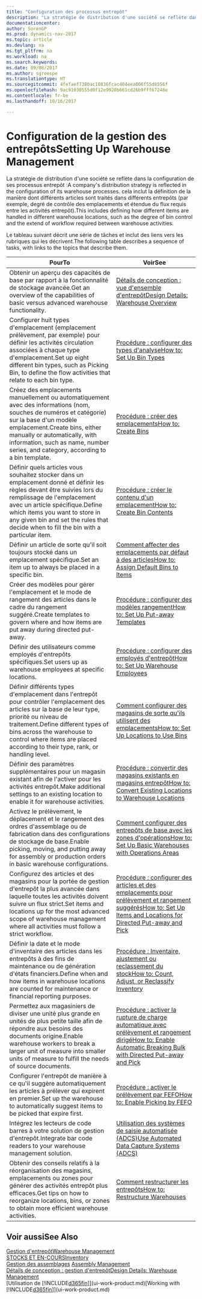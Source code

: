 ```yaml
---
title: "Configuration des processus entrepôt"
description: "La stratégie de distribution d'une société se reflète dans la configuration de ses processus entrepôt : cela inclut la définition de la manière dont différents articles sont traités dans différents entrepôts (par exemple, degré de contrôle des emplacements et étendue du flux requis entre les activités entrepôt)."
documentationcenter: 
author: SorenGP
ms.prod: dynamics-nav-2017
ms.topic: article
ms.devlang: na
ms.tgt_pltfrm: na
ms.workload: na
ms.search.keywords: 
ms.date: 09/08/2017
ms.author: sgroespe
ms.translationtype: HT
ms.sourcegitcommit: 4fefaef7380ac10836fcac404eea006f55d8556f
ms.openlocfilehash: 9ac91030555d0f12e9920b661cd26b9fff67248e
ms.contentlocale: fr-be
ms.lasthandoff: 10/16/2017

---
```

# <a name="setting-up-warehouse-management"></a><span data-ttu-id="90572-104">Configuration de la gestion des entrepôts</span><span class="sxs-lookup"><span data-stu-id="90572-104">Setting Up Warehouse Management</span></span>
<span data-ttu-id="90572-105">La stratégie de distribution d'une société se reflète dans la configuration de ses processus entrepôt :</span><span class="sxs-lookup"><span data-stu-id="90572-105">A company's distribution strategy is reflected in the configuration of its warehouse processes.</span></span> <span data-ttu-id="90572-106">cela inclut la définition de la manière dont différents articles sont traités dans différents entrepôts (par exemple, degré de contrôle des emplacements et étendue du flux requis entre les activités entrepôt).</span><span class="sxs-lookup"><span data-stu-id="90572-106">This includes defining how different items are handled in different warehouse locations, such as the degree of bin control and the extend of workflow required between warehouse activities.</span></span>  

 <span data-ttu-id="90572-107">Le tableau suivant décrit une série de tâches et inclut des liens vers les rubriques qui les décrivent.</span><span class="sxs-lookup"><span data-stu-id="90572-107">The following table describes a sequence of tasks, with links to the topics that describe them.</span></span>   

|<span data-ttu-id="90572-108">**Pour**</span><span class="sxs-lookup"><span data-stu-id="90572-108">**To**</span></span>|<span data-ttu-id="90572-109">**Voir**</span><span class="sxs-lookup"><span data-stu-id="90572-109">**See**</span></span>|  
|------------|-------------|  
|<span data-ttu-id="90572-110">Obtenir un aperçu des capacités de base par rapport à la fonctionnalité de stockage avancée.</span><span class="sxs-lookup"><span data-stu-id="90572-110">Get an overview of the capabilities of basic versus advanced warehouse functionality.</span></span>|[<span data-ttu-id="90572-111">Détails de conception : vue d'ensemble d'entrepôt</span><span class="sxs-lookup"><span data-stu-id="90572-111">Design Details: Warehouse Overview</span></span>](design-details-warehouse-overview.md)|  
|<span data-ttu-id="90572-112">Configurer huit types d'emplacement (emplacement prélèvement, par exemple) pour définir les activités circulation associées à chaque type d'emplacement.</span><span class="sxs-lookup"><span data-stu-id="90572-112">Set up eight different bin types, such as Picking Bin, to define the flow activities that relate to each bin type.</span></span>|[<span data-ttu-id="90572-113">Procédure : configurer des types d'analyse</span><span class="sxs-lookup"><span data-stu-id="90572-113">How to: Set Up Bin Types</span></span>](warehouse-how-to-set-up-bin-types.md)|  
|<span data-ttu-id="90572-114">Créez des emplacements manuellement ou automatiquement avec des informations (nom, souches de numéros et catégorie) sur la base d'un modèle emplacement.</span><span class="sxs-lookup"><span data-stu-id="90572-114">Create bins, either manually or automatically, with information, such as name, number series, and category, according to a bin template.</span></span>|[<span data-ttu-id="90572-115">Procédure : créer des emplacements</span><span class="sxs-lookup"><span data-stu-id="90572-115">How to: Create Bins</span></span>](warehouse-how-to-create-individual-bins.md)|  
|<span data-ttu-id="90572-116">Définir quels articles vous souhaitez stocker dans un emplacement donné et définir les règles devant être suivies lors du remplissage de l'emplacement avec un article spécifique.</span><span class="sxs-lookup"><span data-stu-id="90572-116">Define which items you want to store in any given bin and set the rules that decide when to fill the bin with a particular item.</span></span>|[<span data-ttu-id="90572-117">Procédure : créer le contenu d'un emplacement</span><span class="sxs-lookup"><span data-stu-id="90572-117">How to: Create Bin Contents</span></span>](warehouse-how-to-set-up-bin-contents.md)|  
|<span data-ttu-id="90572-118">Définir un article de sorte qu'il soit toujours stocké dans un emplacement spécifique.</span><span class="sxs-lookup"><span data-stu-id="90572-118">Set an item up to always be placed in a specific bin.</span></span>|[<span data-ttu-id="90572-119">Comment affecter des emplacements par défaut à des articles</span><span class="sxs-lookup"><span data-stu-id="90572-119">How to: Assign Default Bins to Items</span></span>](warehouse-how-to-assign-default-bins-to-items.md)|
|<span data-ttu-id="90572-120">Créer des modèles pour gérer l'emplacement et le mode de rangement des articles dans le cadre du rangement suggéré.</span><span class="sxs-lookup"><span data-stu-id="90572-120">Create templates to govern where and how items are put away during directed put-away.</span></span>|[<span data-ttu-id="90572-121">Procédure : configurer des modèles rangement</span><span class="sxs-lookup"><span data-stu-id="90572-121">How to: Set Up Put-away Templates</span></span>](warehouse-how-to-set-up-put-away-templates.md)|
|<span data-ttu-id="90572-122">Définir des utilisateurs comme employés d'entrepôts spécifiques.</span><span class="sxs-lookup"><span data-stu-id="90572-122">Set users up as warehouse employees at specific locations.</span></span>|[<span data-ttu-id="90572-123">Procédure : configurer des employés d'entrepôt</span><span class="sxs-lookup"><span data-stu-id="90572-123">How to: Set Up Warehouse Employees</span></span>](warehouse-how-to-set-up-warehouse-employees.md)|
|<span data-ttu-id="90572-124">Définir différents types d'emplacement dans l'entrepôt pour contrôler l'emplacement des articles sur la base de leur type, priorité ou niveau de traitement.</span><span class="sxs-lookup"><span data-stu-id="90572-124">Define different types of bins across the warehouse to control where items are placed according to their type, rank, or handling level.</span></span>|[<span data-ttu-id="90572-125">Comment configurer des magasins de sorte qu'ils utilisent des emplacements</span><span class="sxs-lookup"><span data-stu-id="90572-125">How to: Set Up Locations to Use Bins</span></span>](warehouse-how-to-set-up-locations-to-use-bins.md)|
|<span data-ttu-id="90572-126">Définir des paramètres supplémentaires pour un magasin existant afin de l'activer pour les activités entrepôt.</span><span class="sxs-lookup"><span data-stu-id="90572-126">Make additional settings to an existing location to enable it for warehouse activities.</span></span>|[<span data-ttu-id="90572-127">Procédure : convertir des magasins existants en magasins entrepôt</span><span class="sxs-lookup"><span data-stu-id="90572-127">How to: Convert Existing Locations to Warehouse Locations</span></span>](warehouse-how-to-convert-existing-locations-to-warehouse-locations.md)|
|<span data-ttu-id="90572-128">Activez le prélèvement, le déplacement et le rangement des ordres d'assemblage ou de fabrication dans des configurations de stockage de base.</span><span class="sxs-lookup"><span data-stu-id="90572-128">Enable picking, moving, and putting away for assembly or production orders in basic warehouse configurations.</span></span>|[<span data-ttu-id="90572-129">Comment configurer des entrepôts de base avec les zones d'opérations</span><span class="sxs-lookup"><span data-stu-id="90572-129">How to: Set Up Basic Warehouses with Operations Areas</span></span>](warehouse-how-to-set-up-basic-warehouses-with-operations-areas.md)|  
|<span data-ttu-id="90572-130">Configurez des articles et des magasins pour la portée de gestion d'entrepôt la plus avancée dans laquelle toutes les activités doivent suivre un flux strict.</span><span class="sxs-lookup"><span data-stu-id="90572-130">Set items and locations up for the most advanced scope of warehouse management where all activities must follow a strict workflow.</span></span>|[<span data-ttu-id="90572-131">Procédure : configurer des articles et des emplacements pour prélèvement et rangement suggérés</span><span class="sxs-lookup"><span data-stu-id="90572-131">How to: Set Up Items and Locations for Directed Put-away and Pick</span></span>](warehouse-how-to-set-up-items-for-directed-put-away-and-pick.md)|  
|<span data-ttu-id="90572-132">Définir la date et le mode d'inventaire des articles dans les entrepôts à des fins de maintenance ou de génération d'états financiers.</span><span class="sxs-lookup"><span data-stu-id="90572-132">Define when and how items in warehouse locations are counted for maintenance or financial reporting purposes.</span></span>|[<span data-ttu-id="90572-133">Procédure : Inventaire, ajustement ou reclassement du stock</span><span class="sxs-lookup"><span data-stu-id="90572-133">How to: Count, Adjust, or Reclassify Inventory</span></span>](inventory-how-count-adjust-reclassify.md)|
|<span data-ttu-id="90572-134">Permettez aux magasiniers de diviser une unité plus grande en unités de plus petite taille afin de répondre aux besoins des documents origine.</span><span class="sxs-lookup"><span data-stu-id="90572-134">Enable warehouse workers to break a larger unit of measure into smaller units of measure to fulfill the needs of source documents.</span></span>|[<span data-ttu-id="90572-135">Procédure : activer la rupture de charge automatique avec prélèvement et rangement dirigé</span><span class="sxs-lookup"><span data-stu-id="90572-135">How to: Enable Automatic Breaking Bulk with Directed Put-away and Pick</span></span>](warehouse-enable-automatic-breaking-bulk-with-directed-put-away-and-pick.md)|  
|<span data-ttu-id="90572-136">Configurer l'entrepôt de manière à ce qu'il suggère automatiquement les articles à prélever qui expirent en premier.</span><span class="sxs-lookup"><span data-stu-id="90572-136">Set up the warehouse to automatically suggest items to be picked that expire first.</span></span>|[<span data-ttu-id="90572-137">Procédure : activer le prélèvement par FEFO</span><span class="sxs-lookup"><span data-stu-id="90572-137">How to: Enable Picking by FEFO</span></span>](warehouse-picking-by-fefo.md)|
|<span data-ttu-id="90572-138">Intégrez les lecteurs de code barres à votre solution de gestion d'entrepôt.</span><span class="sxs-lookup"><span data-stu-id="90572-138">Integrate bar code readers to your warehouse management solution.</span></span>|[<span data-ttu-id="90572-139">Utilisation des systèmes de saisie automatisée (ADCS)</span><span class="sxs-lookup"><span data-stu-id="90572-139">Use Automated Data Capture Systems (ADCS)</span></span>](warehouse-use-automated-data-capture-systems-adcs.md)|  
|<span data-ttu-id="90572-140">Obtenir des conseils relatifs à la réorganisation des magasins, emplacements ou zones pour générer des activités entrepôt plus efficaces.</span><span class="sxs-lookup"><span data-stu-id="90572-140">Get tips on how to reorganize locations, bins, or zones to obtain more efficient warehouse activities.</span></span>|[<span data-ttu-id="90572-141">Comment restructurer les entrepôts</span><span class="sxs-lookup"><span data-stu-id="90572-141">How to: Restructure Warehouses</span></span>](warehouse-how-to-restructure-warehouses.md)|  

## <a name="see-also"></a><span data-ttu-id="90572-142">Voir aussi</span><span class="sxs-lookup"><span data-stu-id="90572-142">See Also</span></span>  
[<span data-ttu-id="90572-143">Gestion d'entrepôt</span><span class="sxs-lookup"><span data-stu-id="90572-143">Warehouse Management</span></span>](warehouse-manage-warehouse.md)  
[<span data-ttu-id="90572-144">STOCKS ET EN-COURS</span><span class="sxs-lookup"><span data-stu-id="90572-144">Inventory</span></span>](inventory-manage-inventory.md)  
<span data-ttu-id="90572-145">[Gestion des assemblages](assembly-assemble-items.md)  </span><span class="sxs-lookup"><span data-stu-id="90572-145">[Assembly Management](assembly-assemble-items.md)  </span></span>  
[<span data-ttu-id="90572-146">Détails de conception : gestion d'entrepôt</span><span class="sxs-lookup"><span data-stu-id="90572-146">Design Details: Warehouse Management</span></span>](design-details-warehouse-management.md)  
<span data-ttu-id="90572-147">[Utilisation de [!INCLUDE[d365fin](includes/d365fin_md.md)]](ui-work-product.md)</span><span class="sxs-lookup"><span data-stu-id="90572-147">[Working with [!INCLUDE[d365fin](includes/d365fin_md.md)]](ui-work-product.md)</span></span>

